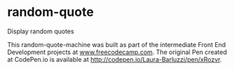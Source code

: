 # random-quote
Display random quotes


This random-quote-machine was built as part of the intermediate Front End Development projects at www.freecodecamp.com. The original Pen created at CodePen.io is available at http://codepen.io/Laura-Barluzzi/pen/xRozvr.
